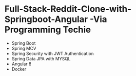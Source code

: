 # Full-Stack-Reddit-Clone-with-Springboot-Angular -Via Programming Techie
- Spring Boot
- Spring MCV
- Spring Security with JWT Authentication
- Spring Data JPA with MYSQL
- Angular 8
- Docker


